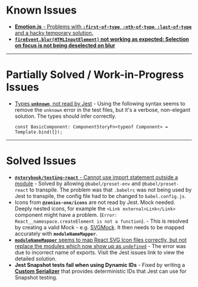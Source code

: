 # Known Issues

- [**Emotion.js** - Problems with **`:first-of-type`**, **`:nth-of-type`**, **`:last-of-type`** and a hacky temporary solution.](https://github.com/emotion-js/emotion/issues/2922)
- **[`fireEvent.blur(HTMLInputElement)` not working as expected: Selection on focus is not being deselected on blur](https://github.com/testing-library/dom-testing-library/issues/1178)**

---

# Partially Solved / Work-in-Progress Issues

- [Types **`unknown`**, not read by Jest](https://github.com/storybookjs/testing-react/issues/117) -
  Using the following syntax seems to remove the `unknown` error in the test
  files, but it's a verbose, non-elegant solution. The types should infer
  correctly.

  ```es6
  const BasicComponent: ComponentStoryFn<typeof Component> = Template.bind({});
  ```

---

# Solved Issues

- [**`@storybook/testing-react`** - Cannot use import statement outside a module](https://github.com/storybookjs/testing-react/issues/15#issuecomment-1276691456) -
  Solved by allowing `@babel/preset-env` and `@babel/preset-react` to transpile.
  The problem was that `.babelrc` was not being used by Jest to transpile, the
  config file had to be changed to `babel.config.js`.
- Icons from **`@zenius-one/icons`** are not read by Jest. Mock needed. Deeply
  nested icons, for example the `<Link external>Link</Link>` component might
  have a problem. (`Error: React__namespace.createElement is not a function`). -
  This is resolved by creating a valid Mock - e.g.
  [SVGMock](/src/ursa-core/config/__mocks__/SvgMock.tsx). It then needs to be
  mapped accurately with **`moduleNameMapper`**.
- [**`moduleNameMapper`** seems to map React SVG Icon files correctly, but not replace the modules which now show up as `undefined`](https://github.com/facebook/jest/issues/13445) -
  The error was due to incorrect name of exports. Visit the Jest issues link to
  view the detailed solution.
- **Jest Snapshot tests fail when using Dynamic IDs** - Fixed by writing a
  **[Custom Serializer](/src/ursa-core/config/dynamic-id-serializer.js)** that
  provides deterministic IDs that Jest can use for Snapshot testing.
